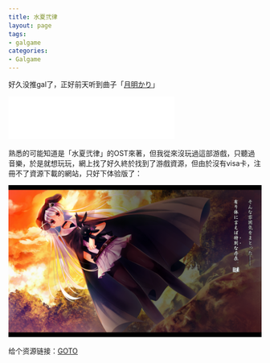 ```yaml
---
title: 水夏弐律
layout: page
tags:
- galgame
categories:
- Galgame
---
```


好久没推gal了，正好前天听到曲子「[月明かり](https://music.163.com/#/song?id=4922660)」

<iframe frameborder="no" border="0" marginwidth="0" marginheight="0" width=330 height=86 src="//music.163.com/outchain/player?type=2&id=4922660&auto=1&height=66"></iframe>

熟悉的可能知道是「水夏弐律」的OST來著，但我從來沒玩過這部游戲，只聽過音樂，於是就想玩玩，網上找了好久終於找到了游戲資源，但由於沒有visa卡，注冊不了資源下載的網站，只好下体验版了：

![游戏截图](/img/suika_taiken.png)

给个资源链接：[GOTO](http://www.anime-sharing.com/forum/hentai-games-38/japanese-%5Bnew-release%5D%5B110930%5D%5Bcircus%5D-%E6%B0%B4%E5%A4%8F%E5%BC%90%E5%BE%8B-%E5%88%9D%E5%9B%9E%E9%99%90%E5%AE%9A%E7%89%88-%5B2-0g%5D-nodvd-update-24639/)
